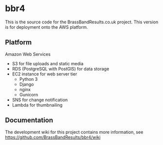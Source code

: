 # bbr4
This is the source code for the BrassBandResults.co.uk project.  This version is for deployment onto the AWS platform.

## Platform
Amazon Web Services
* S3 for file uploads and static media
* RDS (PostgreSQL with PostGIS) for data storage
* EC2 instance for web server tier
    * Python 3
    * Django
    * nginx
    * Gunicorn
* SNS for change notification
* Lambda for thumbnailing

## Documentation
The development wiki for this project contains more information, see https://github.com/BrassBandResults/bbr4/wiki